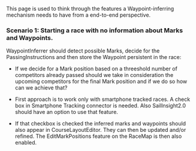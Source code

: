 This page is used to think through the features a Waypoint-inferring mechanism needs to have from a end-to-end perspective.

### Scenario 1: Starting a race with no information about Marks and Waypoints. 

WaypointInferrer should detect possible Marks, decide for the PassingInstructions and then store the Waypoint persistent in the race:

* If we decide for a Mark position based on a threeshold number of competitors already passed should we take in consideration the upcoming competitors for the final Mark position and if we do so how can we achieve that?

* First approach is to work only with smartphone tracked races. A check box in Smartphone Tracking connector is needed. Also SailInsight2.0 should have an option to use that feature.

* If that checkbox is checked the inferred marks and waypoints should also appear in CourseLayoutEditor. They can then be updated and/or refined. The EditMarkPositions feature on the RaceMap is then also enabled. 
